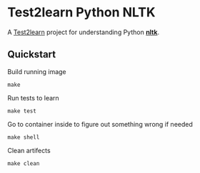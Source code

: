 # Test2learn Python NLTK

A [Test2learn](https://github.com/wonderchang/test2learn) project for understanding Python **[nltk](https://pypi.org/project/nltk/)**.

## Quickstart

Build running image

    make

Run tests to learn

    make test

Go to container inside to figure out something wrong if needed

    make shell

Clean artifects

    make clean


<!--
  vi:et:wrap:ts=2:sw=2
-->
